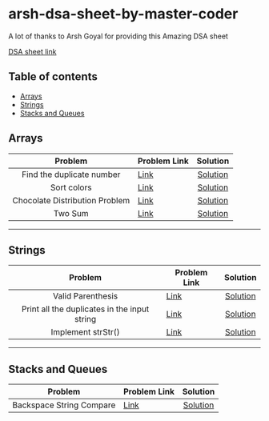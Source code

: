 # arsh-dsa-sheet-by-master-coder

<!-- Arsh goyal dsa sheet solutions by master coder -->

A lot of thanks to Arsh Goyal for providing this Amazing DSA sheet

[DSA sheet link](https://docs.google.com/spreadsheets/d/1MGVBJ8HkRbCnU6EQASjJKCqQE8BWng4qgL0n3vCVOxE/edit#gid=0)

## Table of contents

-   [Arrays](#arrays)
-   [Strings](#strings)
-   [Stacks and Queues](#stacks-and-queues)

## Arrays

|            Problem             | Problem Link                                                                               |                                                           Solution                                                           |
| :----------------------------: | ------------------------------------------------------------------------------------------ | :--------------------------------------------------------------------------------------------------------------------------: |
|   Find the duplicate number    | [Link](https://leetcode.com/problems/find-the-duplicate-number/)                           |    [Solution](https://github.com/master-coding/arsh-dsa-sheet-by-master-coder/blob/main/Arrays/findTheDuplicateNumber.md)    |
|          Sort colors           | [Link](https://leetcode.com/problems/sort-colors/)                                         |          [Solution](https://github.com/master-coding/arsh-dsa-sheet-by-master-coder/blob/main/Arrays/sortColors.md)          |
| Chocolate Distribution Problem | [Link](https://practice.geeksforgeeks.org/problems/chocolate-distribution-problem3825/1/#) | [Solution](https://github.com/master-coding/arsh-dsa-sheet-by-master-coder/blob/main/Arrays/chocolateDistributionProblem.md) |
|            Two Sum             | [Link](https://leetcode.com/problems/two-sum/)                                             |            [Solution](https://github.com/master-coding/arsh-dsa-sheet-by-master-coder/blob/main/Arrays/twoSum.md)            |

---

## Strings

|      Problem      | Problem Link                                             |                                                     Solution                                                      |
| :---------------: | -------------------------------------------------------- | :---------------------------------------------------------------------------------------------------------------: |
| Valid Parenthesis | [Link](https://leetcode.com/problems/valid-parentheses/) | [Solution](https://github.com/master-coding/arsh-dsa-sheet-by-master-coder/blob/main/Strings/validParentheses.md) |
| Print all the duplicates in the input string | [Link](https://www.geeksforgeeks.org/print-all-the-duplicates-in-the-input-string/) | [Solution](https://github.com/master-coding/arsh-dsa-sheet-by-master-coder/blob/main/Strings/printDuplicates.md) |
| Implement strStr() | [Link](https://leetcode.com/problems/implement-strstr/) | [Solution](https://github.com/master-coding/arsh-dsa-sheet-by-master-coder/blob/main/Strings/implementstrstr.md) |

---

## Stacks and Queues

|         Problem          | Problem Link                                                    |                                                               Solution                                                                |
| :----------------------: | --------------------------------------------------------------- | :-----------------------------------------------------------------------------------------------------------------------------------: |
| Backspace String Compare | [Link](https://leetcode.com/problems/backspace-string-compare/) | [Solution](https://github.com/master-coding/arsh-dsa-sheet-by-master-coder/blob/main/Stacks%20and%20Queues/backspaceStringCompare.md) |
